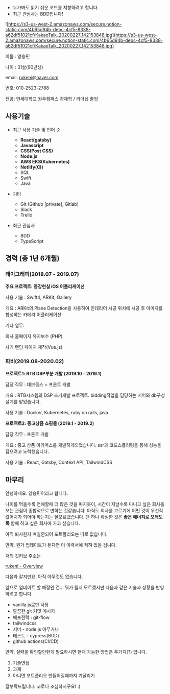 - 누가봐도 읽기 쉬운 코드를 지향하려고 합니다.
- 최근 관심사는 BDD입니다!

![https://s3-us-west-2.amazonaws.com/secure.notion-static.com/4b65d94b-debc-4cf5-8338-a62df51021cf/KakaoTalk_20200227_142153848.jpg](https://s3-us-west-2.amazonaws.com/secure.notion-static.com/4b65d94b-debc-4cf5-8338-a62df51021cf/KakaoTalk_20200227_142153848.jpg)

이름 : 양승민

나이 : 31살(90년생)

email: rukeni@naver.com

번호: 010-2523-2788

전공: 연세대학교 원주캠퍼스 경제학 / 리더십 졸업

## 사용기술

- 최근 사용 기술 및 언어 순
    - **React(gatsby)**
    - **Javascript**
    - **CSS(Post CSS)**
    - **Node.js**
    - **AWS EKS(Kubernetes)**
    - **Netlify(CI)**
    - SQL
    - Swift
    - Java

- 기타
    - Git (Github [private], Gitlab)
    - Slack
    - Trello

- 최근 관심사
    - BDD
    - TypeScript

## 경력 (총 1년 6개월)

### 데이그래피(2018.07 - 2019.07)

**주요 프로젝트: 증강현실 iOS 어플리케이션**

사용 기술 : Swift4, ARKit, Gallery

개요 : ARKit의 Plane Detection을 사용하여 인테리어 시공 위치에 시공 후 이미지를 합성하는 카메라 어플리케이션

기타 업무:

회사 홈페이지 유지보수 (PHP)

차기 랜딩 페이지 제작(Vue.js)

### 파비(2019.08-2020.02)

**프로젝트1: RTB DSP부분 개발 (2019.10 - 2019.1)**

담당 직무 : 데브옵스 + 프론트 개발

개요 : RTB시스템의 DSP 초기개발 프로젝트. bidding작업을 담당하는 서버와 db구성 설계를 맡았습니다.

사용 기술 : Docker, Kubernetes, ruby on rails, java

**프로젝트2: 중고상품 쇼핑몰 (2019.1 - 2019.2)**

담당 직무 : 프론트 개발

개요 : 중고 상품 이커머스를 개발하게되었습니다. ssr과 코드스플리팅을 통해 성능을 잡으려고 노력했습니다.

사용 기술 : React, Gatsby, Context API, TailwindCSS

## 마무리

  안녕하세요. 양승민이라고 합니다. 

나이를 먹을수록 연애할때 더 많은 것을 따지듯이, 시간이 지날수록 다니고 싶은 회사를 보는 관점이 종합적으로 변하는 것같습니다.  아직도 회사를 고르기에 어떤 것이 우선적 값어치가 되어야 하는지는 잘모르겠습니다. 단 하나 확실한 것은 **좋은 에너지로 오래도록** 함께 하고 싶은 회사에 가고 싶습니다. 

아직 퇴사한지 며칠안되어 포트폴리오는 따로 없습니다.

만약, 뭔가 업데이트가 된다면 이 이력서에 적혀 있을 겁니다.

저의 깃허브 주소는 

[rukeni - Overview](https://github.com/rukeni/)

다음과 같지만요. 아직 아무것도 없습니다.

앞으로 업데이트 할 예정인 건... 뭐가 될지 모르겠지만 다음과 같은 기술과 상황을 반영하려고 합니다.

- vanilla js로만 사용
- 깔끔한 git 커밋 메시지
- 배포전략 : git-flow
- tailwindcss
- 서버 - node.js 아무거나
- 테스트 - cypress(BDD)
- github actions(CI/CD)

만약, 실력을 확인할만한게 필요하시면 현재 가능한 방법은 두가지(?) 입니다.

1. 기술면접
2. 과제
3. 아니면 포트폴리오 만들어질때까지 기달리기

잘부탁드립니다. 코로나 조심하시구요! :)